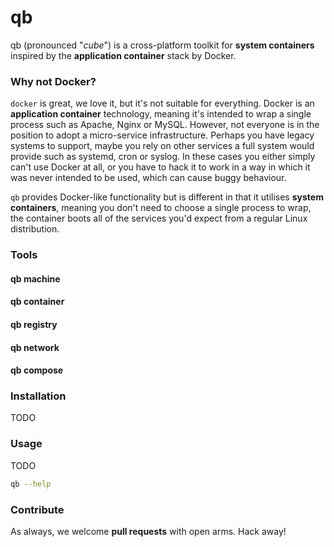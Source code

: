 # qb
qb (pronounced "*cube*") is a cross-platform toolkit for **system containers** inspired by the **application container** stack by Docker.

### Why not Docker?
```docker``` is great, we love it, but it's not suitable for everything. Docker is an **application container** technology, meaning it's intended to wrap a single process such as Apache, Nginx or MySQL. However, not everyone is in the position to adopt a micro-service infrastructure. Perhaps you have legacy systems to support, maybe you rely on other services a full system would provide such as systemd, cron or syslog. In these cases you either simply can't use Docker at all, or you have to hack it to work in a way in which it was never intended to be used, which can cause buggy behaviour.

```qb``` provides Docker-like functionality but is different in that it utilises **system containers**, meaning you don't need to choose a single process to wrap, the container boots all of the services you'd expect from a regular Linux distribution.

### Tools
#### qb machine
#### qb container
#### qb registry
#### qb network
#### qb compose

### Installation
TODO

### Usage
TODO
```bash
qb --help
```

### Contribute
As always, we welcome **pull requests** with open arms. Hack away!
